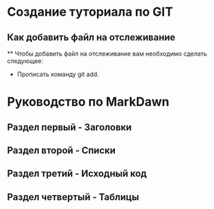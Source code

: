 # Создание туториала по GIT









## Как добавить файл на отслеживание

** Чтобы добавить файл на отслеживание вам необходимо сделать следующее:

- Прописать команду git add.

# Руководство по MarkDawn 

## Раздел первый - Заголовки


## Раздел второй - Списки


## Раздел третий - Исходный код

## Раздел четвертый - Таблицы

